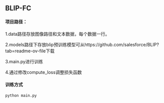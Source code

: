 ## BLIP-FC

#### 项目路径：

1.data路径存放图像路径和文本数据，每个数据一行。

2.models路径下存放blip预训练模型可从https://github.com/salesforce/BLIP?tab=readme-ov-file下载

3.main.py进行训练

4.通过修改compute_loss调整损失函数

#### 训练方式

```
python main.py
```
